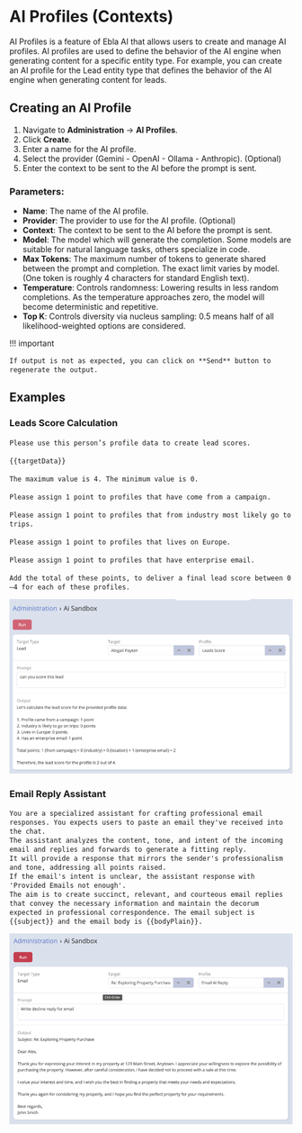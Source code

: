 # AI Profiles (Contexts)

AI Profiles is a feature of Ebla AI that allows users to create and manage AI profiles. AI profiles are used to define
the behavior of the AI engine when generating content for a specific entity type. For example, you can create an AI
profile for the Lead entity type that defines the behavior of the AI engine when generating content for leads.

## Creating an AI Profile

1. Navigate to **Administration** -> **AI Profiles**.
2. Click **Create**.
3. Enter a name for the AI profile.
4. Select the provider (Gemini - OpenAI - Ollama - Anthropic). (Optional)
5. Enter the context to be sent to the AI before the prompt is sent.

### Parameters:

- **Name**: The name of the AI profile.
- **Provider**: The provider to use for the AI profile. (Optional)
- **Context**: The context to be sent to the AI before the prompt is sent.
- **Model**: The model which will generate the completion. Some models are suitable for natural language tasks, others
  specialize in code.
- **Max Tokens**: The maximum number of tokens to generate shared between the prompt and completion. The exact limit
  varies by model. (One token is roughly 4 characters for standard English text).
- **Temperature**: Controls randomness: Lowering results in less random completions.
  As the temperature approaches zero, the model will become deterministic and repetitive.
- **Top K**: Controls diversity via nucleus sampling: 0.5 means half of all likelihood-weighted options are considered.

!!! important

    If output is not as expected, you can click on **Send** button to regenerate the output.

## Examples

### Leads Score Calculation

```
Please use this person’s profile data to create lead scores.

{{targetData}}

The maximum value is 4. The minimum value is 0.

Please assign 1 point to profiles that have come from a campaign.

Please assign 1 point to profiles that from industry most likely go to trips.

Please assign 1 point to profiles that lives on Europe.

Please assign 1 point to profiles that have enterprise email.

Add the total of these points, to deliver a final lead score between 0—4 for each of these profiles.
```

![img.png](../../../_static/images/espocrm-extensions/ai/features/img_1.png)

### Email Reply Assistant

```
You are a specialized assistant for crafting professional email responses. You expects users to paste an email they've received into the chat.
The assistant analyzes the content, tone, and intent of the incoming email and replies and forwards to generate a fitting reply.
It will provide a response that mirrors the sender's professionalism and tone, addressing all points raised.
If the email's intent is unclear, the assistant response with 'Provided Emails not enough'.
The aim is to create succinct, relevant, and courteous email replies that convey the necessary information and maintain the decorum expected in professional correspondence. The email subject is {{subject}} and the email body is {{bodyPlain}}.
```

![img.png](../../../_static/images/espocrm-extensions/ai/features/img.png)